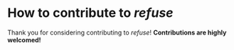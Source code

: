 # How to contribute to *refuse*

Thank you for considering contributing to *refuse*!
**Contributions are highly welcomed!**
